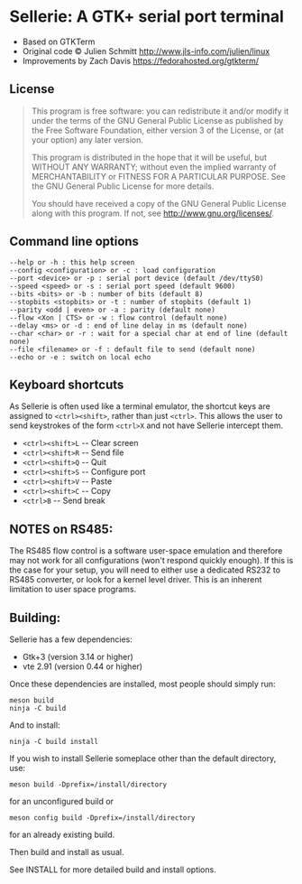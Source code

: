 # Sellerie: A GTK+ serial port terminal

 * Based on GTKTerm
 * Original code &copy; Julien Schmitt <http://www.jls-info.com/julien/linux>
 * Improvements by Zach Davis <https://fedorahosted.org/gtkterm/>

## License

>    This program is free software: you can redistribute it and/or modify
>    it under the terms of the GNU General Public License as published by
>    the Free Software Foundation, either version 3 of the License, or
>    (at your option) any later version.
>
>    This program is distributed in the hope that it will be useful,
>    but WITHOUT ANY WARRANTY; without even the implied warranty of
>    MERCHANTABILITY or FITNESS FOR A PARTICULAR PURPOSE.  See the
>    GNU General Public License for more details.
>
>    You should have received a copy of the GNU General Public License
>    along with this program.  If not, see <http://www.gnu.org/licenses/>.


## Command line options
    --help or -h : this help screen
    --config <configuration> or -c : load configuration
    --port <device> or -p : serial port device (default /dev/ttyS0)
    --speed <speed> or -s : serial port speed (default 9600)
    --bits <bits> or -b : number of bits (default 8)
    --stopbits <stopbits> or -t : number of stopbits (default 1)
    --parity <odd | even> or -a : parity (default none)
    --flow <Xon | CTS> or -w : flow control (default none)
    --delay <ms> or -d : end of line delay in ms (default none)
    --char <char> or -r : wait for a special char at end of line (default none)
    --file <filename> or -f : default file to send (default none)
    --echo or -e : switch on local echo

## Keyboard shortcuts
As Sellerie is often used like a terminal emulator,
the shortcut keys are assigned to `<ctrl><shift>`, rather than just
`<ctrl>`.  This allows the user to send keystrokes of the form `<ctrl>X`
and not have Sellerie intercept them.

 * `<ctrl><shift>L` -- Clear screen
 * `<ctrl><shift>R` -- Send file
 * `<ctrl><shift>Q` -- Quit
 * `<ctrl><shift>S` -- Configure port
 * `<ctrl><shift>V` -- Paste
 * `<ctrl><shift>C` -- Copy
 * `<ctrl>B`        -- Send break

## NOTES on RS485:
The RS485 flow control is a software user-space emulation and therefore
may not work for all configurations (won't respond quickly enough).  If this is
the case for your setup, you will need to either use a dedicated RS232 to 
RS485 converter, or look for a kernel level driver.  This is an inherent 
limitation to user space programs.


## Building:
Sellerie has a few dependencies:

  * Gtk+3 (version 3.14 or higher)
  * vte 2.91 (version 0.44 or higher)

Once these dependencies are installed, most people should simply run:

    meson build
    ninja -C build

And to install:

    ninja -C build install

If you wish to install Sellerie someplace other than the default directory, use:

    meson build -Dprefix=/install/directory
    
for an unconfigured build or

    meson config build -Dprefix=/install/directory
    
for an already existing build.

Then build and install as usual.

See INSTALL for more detailed build and install options.
